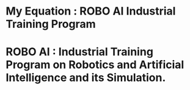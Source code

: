 # My Equation : ROBO AI Industrial Training Program
# ROBO AI : Industrial Training Program on Robotics and Artificial Intelligence and its Simulation.
